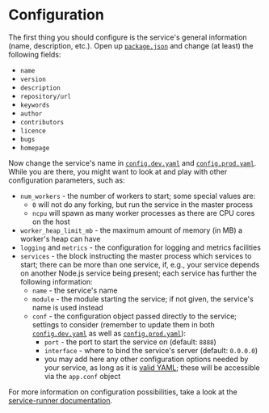 # Configuration

The first thing you should configure is the service's general information (name,
description, etc.). Open up [`package.json`](../package.json) and change (at
least) the following fields:

- `name`
- `version`
- `description`
- `repository/url`
- `keywords`
- `author`
- `contributors`
- `licence`
- `bugs`
- `homepage`

Now change the service's name in [`config.dev.yaml`](../config.dev.yaml#L26) and
[`config.prod.yaml`](../config.prod.yaml#L26). While you are there, you might
want to look at and play with other configuration parameters, such as:

- `num_workers` - the number of workers to start; some special values are:
  - `0` will not do any forking, but run the service in the master process
  - `ncpu` will spawn as many worker processes as there are CPU cores on the
    host
- `worker_heap_limit_mb` - the maximum amount of memory (in MB) a worker's heap
  can have
- `logging` and `metrics` - the configuration for logging and metrics facilities
- `services` - the block instructing the master process which services to start;
  there can be more than one service, if, e.g., your service depends on another
  Node.js service being present; each service has further the following
  information:
  - `name` - the service's name
  - `module` - the module starting the service; if not given, the service's name
    is used instead
  - `conf` - the configuration object passed directly to the service; settings
    to consider (remember to update them in both
    [`config.dev.yaml`](../config.dev.yaml) as well as
    [`config.prod.yaml`](../config.prod.yaml)):
    - `port` - the port to start the service on (default: `8888`)
    - `interface` - where to bind the service's server (default: `0.0.0.0`)
    - you may add here any other configuration options needed by your service,
      as long as it is [valid YAML](http://www.yaml.org/spec/1.2/spec.html);
      these will be accessible via the `app.conf` object

For more information on configuration possibilities, take a look at the
[service-runner
documentation](https://github.com/wikimedia/service-runner#config-loading).

